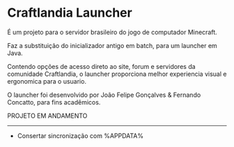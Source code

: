Craftlandia Launcher
====================
É um projeto para o servidor brasileiro do jogo de computador Minecraft.

Faz a substituição do inicializador antigo em batch, para um launcher em Java. 

Contendo opções de acesso direto ao site, forum e servidores da comunidade Craftlandia, o launcher proporciona melhor experiencia visual e ergonomica para o usuario.


O launcher foi desenvolvido por João Felipe Gonçalves & Fernando Concatto, para fins acadêmicos.


PROJETO EM ANDAMENTO
__________________________
- Consertar sincronização com %APPDATA%
